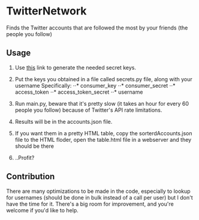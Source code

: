 # TwitterNetwork
Finds the Twitter accounts that are followed the most by your friends (the people you follow)
## Usage
1. Use [this](https://themepacific.com/how-to-generate-api-key-consumer-token-access-key-for-twitter-oauth/994/) link to generate the needed secret keys.
2. Put the keys you obtained in a file called secrets.py file, along with your username
  Specifically: 
 ⋅⋅* consumer_key
 ⋅⋅* consumer_secret 
 ⋅⋅* access_token 
 ⋅⋅* access_token_secret
 ⋅⋅* username 

3. Run main.py, beware that it's pretty slow (it takes an hour for every 60 people you follow) because of Twitter's API rate limitations.
4. Results will be in the accounts.json file.
5. If you want them in a pretty HTML table, copy the sorterdAccounts.json file to the HTML floder, open the table.html file in a webserver and they should be there
6. ..Profit?

## Contribution
There are many optimizations to be made in the code, especially to lookup for usernames (should be done in bulk instead of a call per user) but I don't have the time for it. There's a big room for improvement, and you're welcome if you'd like to help.
